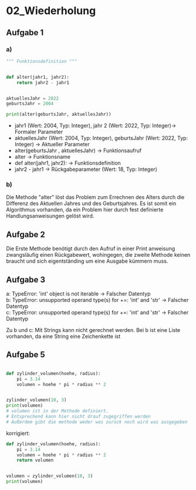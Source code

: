 # 02_Wiederholung

## Aufgabe 1

### a)

```python
""" Funktionsdefinition """


def alter(jahr1, jahr2):
    return jahr2 - jahr1


aktuellesJahr = 2022
geburtsJahr = 2004

print(alter(geburtsJahr, aktuellesJahr))
```

- jahr1 (Wert: 2004, Typ: Integer), jahr 2 (Wert: 2022, Typ: Integer)-> Formaler Parameter
- aktuellesJahr (Wert: 2004, Typ: Integer), geburtsJahr (Wert: 2022, Typ: Integer) -> Aktueller Parameter
- alter(geburtsJahr , aktuellesJahr) -> Funktionsaufruf
- alter -> Funktionsname
- def alter(jahr1, jahr2): -> Funktionsdefinition
- jahr2 - jahr1 -> Rückgabeparameter (Wert: 18, Typ: Integer)

### b)

Die Methode "alter" löst das Problem zum Errechnen des Alters durch die Differenz des Aktuellen Jahres und des
Geburtsjahres.
Es ist somit ein Algorithmus vorhanden, da ein Problem hier durch fest definierte Handlungsanweisungen gelöst wird.

## Aufgabe 2

Die Erste Methode benötigt durch den Aufruf in einer Print anweisung zwangsläufig einen Rückgabewert, wohingegen, die
zweite Methode keinen braucht und sich eigentständing um eine Ausgabe kümmern muss.

## Aufgabe 3

a: TypeError: 'int' object is not iterable -> Falscher Datentyp<br>
b: TypeError: unsupported operand type(s) for +=: 'int' and 'str' -> Falscher Datentyp<br>
c: TypeError: unsupported operand type(s) for +=: 'int' and 'str' -> Falscher Datentyp

Zu b und c: Mit Strings kann nicht gerechnet werden. Bei b ist eine Liste vorhanden, da eine String eine Zeichenkette
ist

## Aufgabe 5

```python

def zylinder_volumen(hoehe, radius):
    pi = 3.14
    volumen = hoehe * pi * radius ** 2


zylinder_volumen(10, 3)
print(volumen)
# volumen ist in der Methode definiert. 
# Entsprechend kann hier nicht drauf zugegriffen werden
# Außerdem gibt die methode weder was zurück noch wird was ausgegeben
```

korrigiert:

```python
def zylinder_volumen(hoehe, radius):
    pi = 3.14
    volumen = hoehe * pi * radius ** 2
    return volumen


volumen = zylinder_volumen(10, 3)
print(volumen) 
```
